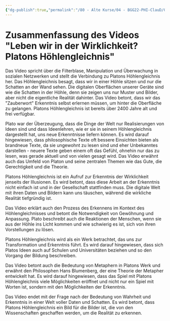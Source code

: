 ```yaml
---
{"dg-publish":true,"permalink":"/80 - Alte Kurse/04 - BGG22-PHI-ClauD/05 - Erkenntnistheorie/03a - Zusammenfassung Video Scobel/","noteIcon":""}
---
```


# Zusammenfassung des Videos "Leben wir in der Wirklichkeit? Platons Höhlengleichnis"

Das Video spricht über die Filterblase, Manipulation und Überwachung in sozialen Netzwerken und stellt die Verbindung zu Platons Höhlengleichnis her. Das Höhlengleichnis besagt, dass wir in einer Höhle sitzen und nur die Schatten an der Wand sehen. Die digitalen Oberflächen unserer Geräte sind wie die Schatten in der Höhle, denn sie zeigen uns nur Muster und Bilder, aber nicht die eigentliche Realität dahinter. Das Video betont, dass wir das "Zauberwort" Erkenntnis selbst erlernen müssen, um hinter die Oberfläche zu gelangen. Platons Höhlengleichnis ist bereits über 2400 Jahre alt und frei verfügbar.

Plato war der Überzeugung, dass die Dinge der Welt nur Realisierungen von Ideen sind und dass Ideenlehren, wie er sie in seinem Höhlengleichnis dargestellt hat, uns neue Erkenntnisse liefern können. Es wird darauf hingewiesen, dass philosophische Texte oft bessere Einsichten bieten als brandneue Texte, da sie ungewohnt zu lesen sind und eher Unbekanntes darstellen - neuere Texte geben einem oft das Gefühl, ohnehin nur das zu lesen, was gerade aktuell und von vielen gesagt wird. Das Video erwähnt auch das Umfeld von Platon und seine zentralen Themen wie das Gute, die Gerechtigkeit und die Theorie.

Platons Höhlengleichnis ist ein Aufruf zur Erkenntnis der Wirklichkeit jenseits der Illusionen. Es wird betont, dass diese Arbeit an der Erkenntnis nicht einfach ist und in der Gesellschaft stattfinden muss. Die digitale Welt mit ihren Daten und Bildern kann uns täuschen, während die wirkliche Realität tiefgründig ist.

Das Video erklärt auch den Prozess des Erkennens im Kontext des Höhlengleichnisses und betont die Notwendigkeit von Gewöhnung und Anpassung. Plato beschreibt auch die Reaktionen der Menschen, wenn sie aus der Höhle ins Licht kommen und wie schwierig es ist, sich von ihren Vorstellungen zu lösen.

Platons Höhlengleichnis wird als ein Werk betrachtet, das uns zur Transformation und Erkenntnis führt. Es wird darauf hingewiesen, dass sich Platos Ideen auch auf Schulen und Universitäten beziehen und so den Vorgang der Bildung beschreiben.

Das Video betont auch die Bedeutung von Metaphern in Platons Werk und erwähnt den Philosophen Hans Blumenberg, der eine Theorie der Metapher entwickelt hat. Es wird darauf hingewiesen, dass das Spiel mit Platons Höhlengleichnis viele Möglichkeiten eröffnet und nicht nur ein Spiel mit Worten ist, sondern mit den Möglichkeiten der Erkenntnis.

Das Video endet mit der Frage nach der Bedeutung von Wahrheit und Erkenntnis in einer Welt voller Daten und Schatten. Es wird betont, dass Platons Höhlengleichnis ein Bild für die Bilder ist, die von den Wissenschaften geschaffen werden, um die Realität zu erkennen.
